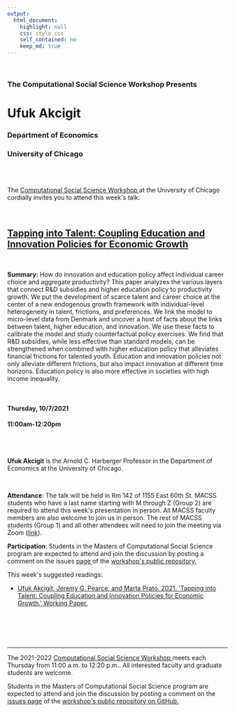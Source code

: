 ```yaml
---
output:
  html_document:
    highlight: null
    css: style.css
    self_contained: no
    keep_md: true
---
```






<br>

<h3 class=pfblock-header> The Computational Social Science Workshop Presents </h3>

<h1 class=pfblock-header3> Ufuk Akcigit</h1>
<h3 class=pfblock-header3> Department of Economics </h3>
<h3 class=pfblock-header3> University of Chicago </h3>

<br><br>



<p class=pfblock-header3>The <a href="https://macss.uchicago.edu/content/computation-workshop"> Computational Social Science Workshop </a> at the University of Chicago cordially invites you to attend this week's talk:</p>



<br>

<div class=pfblock-header3>
<h2 class=pfblock-header>
  <a href=https://github.com/uchicago-computation-workshop/Fall2021/tree/master/10-07_Akcigit> Tapping into Talent: Coupling Education and Innovation Policies for Economic Growth </a>
</h2>

<br>
</div>



<p class=footertext2>

**Summary:** How do innovation and education policy affect individual career choice and aggregate productivity? This paper analyzes the various layers that connect R&D subsidies and higher education policy to productivity growth. We put the development of scarce talent and career choice at the center of a new endogenous growth framework with individual-level heterogeneity in talent, frictions, and preferences. We link the model to micro-level data from Denmark and uncover a host of facts about the links between talent, higher education, and innovation. We use these facts to calibrate the model and study counterfactual policy exercises. We find that R&D subsidies, while less effective than standard models, can be strengthened when combined with higher education policy that alleviates financial frictions for talented youth. Education and innovation policies not only alleviate different frictions, but also impact innovation at different time horizons. Education policy is also more effective in societies with high income inequality.


</p>

<br>

<h4 class=pfblock-header3> Thursday, 10/7/2021 </h4>
<h4 class=pfblock-header3> 11:00am-12:20pm </h4>

<br><br>

<p class=footertext2>

**Ufuk Akcigit** is the Arnold C. Harberger Professor in the Department of Economics at the University of Chicago. 
</p>

<br>

<p class=footertext2>

**Attendance**: The talk will be held in Rm 142 of 1155 East 60th St. MACSS students who have a last name starting with M through Z (Group 2) are required to attend this week's presentation in person. All MACSS faculty members are also welcome to join us in person. The rest of MACSS students (Group 1) and all other attendees will need to join the meeting via Zoom ([link](https://uchicago.zoom.us/j/95981728771?pwd=SWdIcmVYeDFINmZpaldkbmsxUmN4dz09)).
</p>

<p class=footertext2>

**Participation**: Students in the Masters of Computational Social Science program are expected to attend and join the discussion by posting a comment on the issues <a href= https://github.com/uchicago-computation-workshop/Fall2021/issues/3> page </a> of the <a href="https://github.com/uchicago-computation-workshop"> workshop's public repository.</a>

This week's suggested readings:

- [Ufuk Akcigit, Jeremy G. Pearce, and Marta Prato. 2021. 'Tapping into Talent: Coupling Education and Innovation Policies for Economic Growth.' Working Paper.](https://static1.squarespace.com/static/57fa873e8419c230ca01eb5f/t/5fad0b0048fd365a1078f170/1605176069021/w27862.pdf)


<br>

<br><br>

---

<p class=footertext> The 2021-2022 <a href="https://macss.uchicago.edu/content/computation-workshop"> Computational Social Science Workshop </a> meets each Thursday from 11:00 a.m. to 12:20 p.m.. All interested faculty and graduate students are welcome.</p>



<p class=footertext>Students in the Masters of Computational Social Science program are expected to attend and join the discussion by posting a comment on the <a href=https://github.com/uchicago-computation-workshop/Fall2021/issues/3>issues page</a> of the <a href=https://github.com/uchicago-computation-workshop/Fall2021/tree/master/10-07_Akcigit>workshop's public repository on GitHub.</a></p>
